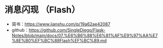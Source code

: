 # 消息闪现 （Flash）

* 简书：https://www.jianshu.com/p/19a62ae42087
*  github：https://github.com/SingleDiego/Flask-Notes/blob/main/docs/07.%E6%B6%88%E6%81%AF%E9%97%AA%E7%8E%B0%EF%BC%88Flash%EF%BC%89.md
